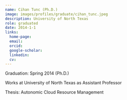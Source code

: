 ```yaml
---
name: Cihan Tunc (Ph.D.)
image: images/profiles/graduate/cihan_tunc.jpeg
description: University of North Texas
role: graduated
date: 2014-1-1
links:
  home-page: 
  email: 
  orcid: 
  google-scholar: 
  linkedin: 
  cv: 
---
```


Graduation: Spring 2014 (Ph.D.)

Works at University of North Texas as Assistant Professor

Thesis: Autonomic Cloud Resource Management